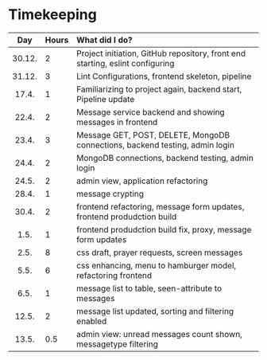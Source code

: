 # Timekeeping

| Day | Hours | What did I do?  |
| :----:|:-----| :-----|
| 30.12. | 2    | Project initiation, GitHub repository, front end starting, eslint configuring |
| 31.12. | 3    | Lint Configurations, frontend skeleton, pipeline |
| 17.4. | 1    | Familiarizing to project again, backend start, Pipeline update |
| 22.4. | 2    | Message service backend and showing messages in frontend |
| 23.4. | 3    | Message GET, POST, DELETE, MongoDB connections, backend testing, admin login |
| 24.4. | 2    | MongoDB connections, backend testing, admin login |
| 24.5. | 2    | admin view, application refactoring |
| 28.4. | 1    | message crypting |
| 30.4. | 2    | frontend refactoring, message form updates, frontend produdction build |
| 1.5. | 1    | frontend produdction build fix, proxy, message form updates |
| 2.5. | 8    | css draft, prayer requests, screen messages |
| 5.5. | 6    | css enhancing, menu to hamburger model, refactoring frontend |
| 6.5. | 1    | message list to table, seen-attribute to messages |
| 12.5. | 2    | message list updated, sorting and filtering enabled |
| 13.5. | 0.5    | admin view: unread messages count shown, messagetype filtering |